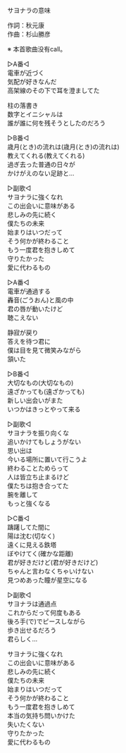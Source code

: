 サヨナラの意味  
  
作詞：秋元康  
作曲：杉山勝彦  
  
※ 本首歌曲没有call。   
  
▷A番◁  
電車が近づく  
気配が好きなんだ  
高架線のその下で耳を澄ましてた  
  
柱の落書き  
数字とイニシャルは  
誰が誰に何を残そうとしたのだろう  
  
▷B番◁  
歳月(とき)の流れは(歳月(とき)の流れは)  
教えてくれる(教えてくれる)  
過ぎ去った普通の日々が  
かけがえのない足跡と…  
  
▷副歌◁  
サヨナラに強くなれ  
この出会いに意味がある  
悲しみの先に続く  
僕たちの未来  
始まりはいつだって  
そう何かが終わること  
もう一度君を抱きしめて  
守りたかった  
愛に代わるもの  
  
▷A番◁  
電車が通過する  
轟音(ごうおん)と風の中  
君の唇が動いたけど  
聴こえない  
  
静寂が戻り  
答えを待つ君に  
僕は目を見て微笑みながら  
頷いた  
  
▷B番◁  
大切なもの(大切なもの)  
遠ざかっても(遠ざかっても)  
新しい出会いがまた  
いつかはきっとやって来る  
  
▷副歌◁  
サヨナラを振り向くな  
追いかけてもしょうがない  
思い出は  
今いる場所に置いて行こうよ  
終わることためらって  
人は皆立ち止まるけど  
僕たちは抱き合ってた  
腕を離して  
もっと強くなる  
  
▷C番◁  
躊躇してた間に  
陽は沈む(切なく)  
遠くに見える鉄塔  
ぼやけてく(確かな距離)  
君が好きだけど(君が好きだけど)  
ちゃんと言わなくちゃいけない  
見つめあった瞳が星空になる  
  
▷副歌◁  
サヨナラは通過点  
これからだって何度もある  
後ろ手(で)でピースしながら  
歩き出せるだろう  
君らしく…  
  
サヨナラに強くなれ  
この出会いに意味がある  
悲しみの先に続く  
僕たちの未来  
始まりはいつだって  
そう何かが終わること  
もう一度君を抱きしめて  
本当の気持ち問いかけた  
失いたくない  
守りたかった  
愛に代わるもの  
